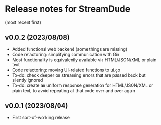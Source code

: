 # Release notes for StreamDude

(most recent first)

## v0.0.2 (2023/08/08)
- Added functional web backend (some things are missing)
- Code refactoring: simplifying communication with Gin
- Most functionality is equivalently available via HTML/JSON/XML or plain text
- Code refactoring: moving UI-related functions to ui.go
- To-do: check deeper on streaming errors that are passed back but silently ignored
- To-do: create an uniform response generation for HTML/JSON/XML or plain text, to avoid repeating all that code over and over again

## v0.0.1 (2023/08/04)

-   First sort-of-working release
